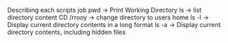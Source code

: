Describing each scripts job
pwd -> Print Working Directory
ls -> list directory content
CD /rrooy -> change directory to users home
ls -l -> Display current directory contents in a long format
ls -a -> Display current directory contents, including hidden files   
